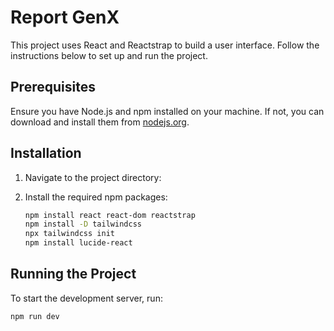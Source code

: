 # Report GenX

This project uses React and Reactstrap to build a user interface. Follow the instructions below to set up and run the project.

## Prerequisites

Ensure you have Node.js and npm installed on your machine. If not, you can download and install them from [nodejs.org](https://nodejs.org/).

## Installation

1. Navigate to the project directory:

2. Install the required npm packages:

    ```bash
    npm install react react-dom reactstrap
    npm install -D tailwindcss
    npx tailwindcss init
    npm install lucide-react
    ```

## Running the Project

To start the development server, run:

```bash
npm run dev
